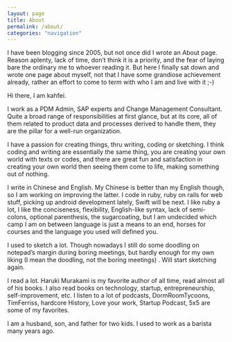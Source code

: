 ```yaml
---
layout: page
title: About
permalink: /about/
categories: "navigation"
---
```


I have been blogging since 2005, but not once did I wrote an About page.
Reason aplenty, lack of time, don’t think it is a priority, and the fear of laying bare the ordinary me to whoever reading it.
But here I finally sat down and wrote one page about myself, not that I have some grandiose achievement already, rather an effort to come to term with who I am and live with it ;-)
 
Hi there, I am kahfei.
 
I work as a PDM Admin, SAP experts and Change Management Consultant. Quite a broad range of responsibilities at first glance, but at its core, all of them related to product data and processes derived to handle them, they are the pillar for a well-run organization.
 
I have a passion for creating things, thru writing, coding or sketching.
I think coding and writing are essentially the same thing, you are creating your own world with texts or codes, and there are great fun and satisfaction in creating your own world then seeing them come to life, making something out of nothing.
 
I write in Chinese and English. My Chinese is better than my English though, so I am working on improving the latter.
I code in ruby, ruby on rails for web stuff, picking up android development lately, Swift will be next. I like ruby a lot, I like the conciseness, flexibility, English-like syntax, lack of semi-colons, optional parenthesis, the sugarcoating, but I am undecided which camp I am on between language is just a means to an end, horses for courses and the language you used will defined you.
 
I used to sketch a lot. Though nowadays I still do some doodling on notepad’s margin during boring meetings, but hardly enough for my own liking (I mean the doodling, not the boring meetings) . Will start sketching again.
 
I read a lot. Haruki Murakami is my favorite author of all time, read almost all of his books. I also read books on technology, startup, entrepreneurship, self-improvement, etc.
I listen to a lot of podcasts, DormRoomTycoons, TimFerriss, hardcore History, Love your work, Startup Podcast, 5x5 are some of my favorites.
 
I am a husband, son, and father for two kids. I used to work as a barista many years ago.
